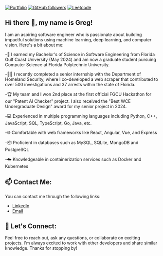 [![Portfolio](https://img.shields.io/twitter/follow/sudo_overflow?color=FFD700&style=for-the-badge&label=Portfolio)](https://gregbateham.io/) [![GitHub followers](https://img.shields.io/github/followers/gdxbs?logo=GitHub&style=for-the-badge)](https://github.com/gdxbs) [![Leetcode](https://img.shields.io/twitter/follow/sudo_overflow?color=FF0000&style=for-the-badge&label=Leetcode)](https://gregbateham.io/)
## Hi there 👋, my name is Greg!

I am an aspiring software engineer who is passionate about building impactful solutions using machine learning, deep learning, and computer vision. Here's a bit about me:

-🔭 I earned my Bachelor's of Science in Software Engineering from Florida Gulf Coast University (May 2024) and am now a graduate student pursuing Computer Science at Florida Polytechnic University.

-👨‍🏫 I recently completed a senior internship with the Department of Homeland Security, where I co-developed a web scraper that contributed to over 500 investigations and 37 arrests within the state of Florida.

-🏆 My team and I won 2nd place at the first official FGCU Hackathon for our "Patent AI Checker" project. I also received the "Best WCE Undergraduate Design" award for my senior project in 2024.

-💻 Experienced in multiple programming languages including Python, C++, JavaScript, SQL, TypeScript, Go, Java, etc.  

-🌐 Comfortable with web frameworks like React, Angular, Vue, and Express  

-📦 Proficient in databases such as MySQL, SQLite, MongoDB and PostgreSQL

-☁️ Knowledgeable in containerization services such as Docker and Kubernetes 

## 📫 Contact Me:
You can contact me through the following links:

- [LinkedIn](https://www.linkedin.com/in/gbateham/)
- [Email](mailto:gwbateham@gmail.com)

## 💬 Let's Connect:

Feel free to reach out, ask any questions, or collaborate on exciting projects. I'm always excited to work with other developers and share similar knowledge.
Thanks for stopping by! 
